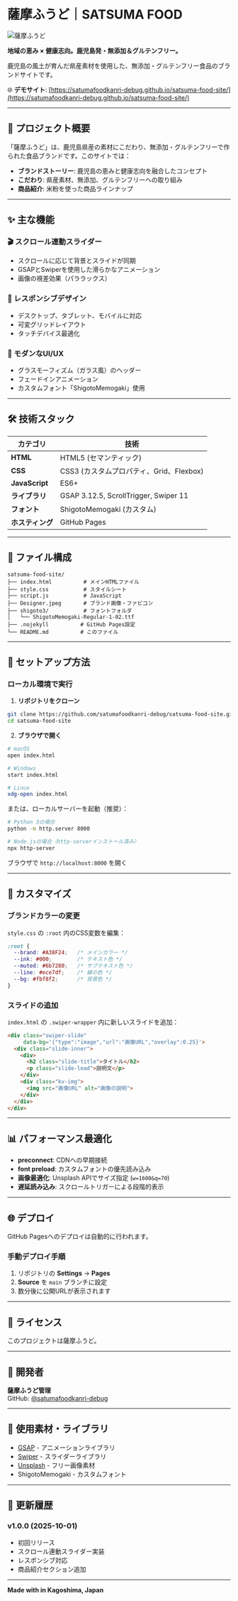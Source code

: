 # 薩摩ふうど｜SATSUMA FOOD

![薩摩ふうど](./Designer.jpeg)

**地域の恵み × 健康志向。鹿児島発・無添加＆グルテンフリー。**

鹿児島の風土が育んだ県産素材を使用した、無添加・グルテンフリー食品のブランドサイトです。

🌐 **デモサイト**: [https://satumafoodkanri-debug.github.io/satsuma-food-site/](https://satumafoodkanri-debug.github.io/satsuma-food-site/)

---

## 🎯 プロジェクト概要

「薩摩ふうど」は、鹿児島県産の素材にこだわり、無添加・グルテンフリーで作られた食品ブランドです。このサイトでは：

- **ブランドストーリー**: 鹿児島の恵みと健康志向を融合したコンセプト
- **こだわり**: 県産素材、無添加、グルテンフリーへの取り組み
- **商品紹介**: 米粉を使った商品ラインナップ

---

## ✨ 主な機能

### 🎬 スクロール連動スライダー
- スクロールに応じて背景とスライドが同期
- GSAPとSwiperを使用した滑らかなアニメーション
- 画像の視差効果（パララックス）

### 📱 レスポンシブデザイン
- デスクトップ、タブレット、モバイルに対応
- 可変グリッドレイアウト
- タッチデバイス最適化

### 🎨 モダンなUI/UX
- グラスモーフィズム（ガラス風）のヘッダー
- フェードインアニメーション
- カスタムフォント「ShigotoMemogaki」使用

---

## 🛠️ 技術スタック

| カテゴリ | 技術 |
|---------|------|
| **HTML** | HTML5 (セマンティック) |
| **CSS** | CSS3 (カスタムプロパティ、Grid、Flexbox) |
| **JavaScript** | ES6+ |
| **ライブラリ** | GSAP 3.12.5, ScrollTrigger, Swiper 11 |
| **フォント** | ShigotoMemogaki (カスタム) |
| **ホスティング** | GitHub Pages |

---

## 📁 ファイル構成

```
satsuma-food-site/
├── index.html          # メインHTMLファイル
├── style.css           # スタイルシート
├── script.js           # JavaScript
├── Designer.jpeg       # ブランド画像・ファビコン
├── shigoto3/           # フォントフォルダ
│   └── ShigotoMemogaki-Regular-1-02.ttf
├── .nojekyll          # GitHub Pages設定
└── README.md          # このファイル
```

---

## 🚀 セットアップ方法

### ローカル環境で実行

1. **リポジトリをクローン**
```bash
git clone https://github.com/satumafoodkanri-debug/satsuma-food-site.git
cd satsuma-food-site
```

2. **ブラウザで開く**
```bash
# macOS
open index.html

# Windows
start index.html

# Linux
xdg-open index.html
```

または、ローカルサーバーを起動（推奨）：

```bash
# Python 3の場合
python -m http.server 8000

# Node.jsの場合（http-serverインストール済み）
npx http-server
```

ブラウザで `http://localhost:8000` を開く

---

## 🎨 カスタマイズ

### ブランドカラーの変更

`style.css` の `:root` 内のCSS変数を編集：

```css
:root {
  --brand: #A38F24;   /* メインカラー */
  --ink: #000;        /* テキスト色 */
  --muted: #6b7280;   /* サブテキスト色 */
  --line: #ece7df;    /* 線の色 */
  --bg: #fbf8f2;      /* 背景色 */
}
```

### スライドの追加

`index.html` の `.swiper-wrapper` 内に新しいスライドを追加：

```html
<div class="swiper-slide"
     data-bg='{"type":"image","url":"画像URL","overlay":0.25}'>
  <div class="slide-inner">
    <div>
      <h2 class="slide-title">タイトル</h2>
      <p class="slide-lead">説明文</p>
    </div>
    <div class="kv-img">
      <img src="画像URL" alt="画像の説明">
    </div>
  </div>
</div>
```

---

## 📊 パフォーマンス最適化

- **preconnect**: CDNへの早期接続
- **font preload**: カスタムフォントの優先読み込み
- **画像最適化**: Unsplash APIでサイズ指定 (`w=1600&q=70`)
- **遅延読み込み**: スクロールトリガーによる段階的表示

---

## 🌐 デプロイ

GitHub Pagesへのデプロイは自動的に行われます。

### 手動デプロイ手順

1. リポジトリの **Settings** → **Pages**
2. **Source** を `main` ブランチに設定
3. 数分後に公開URLが表示されます

---

## 📄 ライセンス

このプロジェクトは薩摩ふうど。

---

## 👤 開発者

**薩摩ふうど管理**  
GitHub: [@satumafoodkanri-debug](https://github.com/satumafoodkanri-debug)

---

## 🙏 使用素材・ライブラリ

- [GSAP](https://greensock.com/gsap/) - アニメーションライブラリ
- [Swiper](https://swiperjs.com/) - スライダーライブラリ
- [Unsplash](https://unsplash.com/) - フリー画像素材
- ShigotoMemogaki - カスタムフォント

---

## 📝 更新履歴

### v1.0.0 (2025-10-01)
- 初回リリース
- スクロール連動スライダー実装
- レスポンシブ対応
- 商品紹介セクション追加

---

**Made with in Kagoshima, Japan**